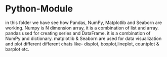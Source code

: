 # Python-Module
in this folder we have see how Pandas, NumPy, Matplotlib and Seaborn are working.
Numpy is N dimension array, it is a combination of list and array.
pandas used for creating series and DataFrame. it is a combination of NumPy and dictionary.
matplotlib & Seaborn are used for data visualization and plot different different chats like- displot, boxplot,lineplot, countplot & barplot etc.
